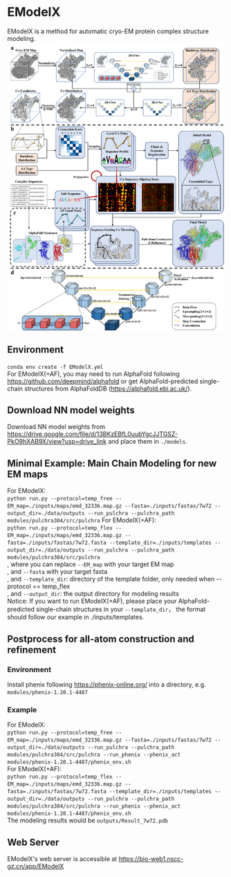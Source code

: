 # EModelX
EModelX is a method for automatic cryo-EM protein complex structure modeling.
![EModelX](data/displays/figure1.png)

## Environment
`conda env create -f EModelX.yml`  
For EModelX(+AF), you may need to run AlphaFold following <https://github.com/deepmind/alphafold> or get AlphaFold-predicted single-chain structures from AlphaFoldDB (<https://alphafold.ebi.ac.uk/>).  

## Download NN model weights
Download NN model weights from <https://drive.google.com/file/d/13BKzEBfL0uubYgcJJTGSZ-PkO9hXAB9X/view?usp=drive_link> and place them in `./models`.  

## Minimal Example: Main Chain Modeling for new EM maps

For EModelX:   
`python run.py --protocol=temp_free --EM_map=./inputs/maps/emd_32336.map.gz --fasta=./inputs/fastas/7w72 --output_dir=./data/outputs --run_pulchra --pulchra_path modules/pulchra304/src/pulchra`
For EModelX(+AF):   
`python run.py --protocol=temp_flex --EM_map=./inputs/maps/emd_32336.map.gz --fasta=./inputs/fastas/7w72.fasta --template_dir=./inputs/templates --output_dir=./data/outputs --run_pulchra --pulchra_path modules/pulchra304/src/pulchra`   
, where you can replace `--EM_map` with your target EM map   
, and `--fasta` with your target fasta   
, and `--template_dir`: directory of the template folder, only needed when --protocol == temp_flex   
, and `--output_dir`: the output directory for modeling results  
Notice: If you want to run EModelX(+AF), please place your AlphaFold-predicted single-chain structures in your `--template_dir`， the format should follow our example in ./inputs/templates.  

## Postprocess for all-atom construction and refinement
### Environment
Install phenix following <https://phenix-online.org/> into a directory, e.g. `modules/phenix-1.20.1-4487`  

### Example
For EModelX:   
`python run.py --protocol=temp_free --EM_map=./inputs/maps/emd_32336.map.gz --fasta=./inputs/fastas/7w72 --output_dir=./data/outputs --run_pulchra --pulchra_path modules/pulchra304/src/pulchra --run_phenix --phenix_act modules/phenix-1.20.1-4487/phenix_env.sh`  
For EModelX(+AF):   
`python run.py --protocol=temp_flex --EM_map=./inputs/maps/emd_32336.map.gz --fasta=./inputs/fastas/7w72.fasta --template_dir=./inputs/templates --output_dir=./data/outputs --run_pulchra --pulchra_path modules/pulchra304/src/pulchra --run_phenix --phenix_act modules/phenix-1.20.1-4487/phenix_env.sh`   
The modeling results would be `outputs/Result_7w72.pdb`

## Web Server
EModelX's web server is accessible at <https://bio-web1.nscc-gz.cn/app/EModelX>   
